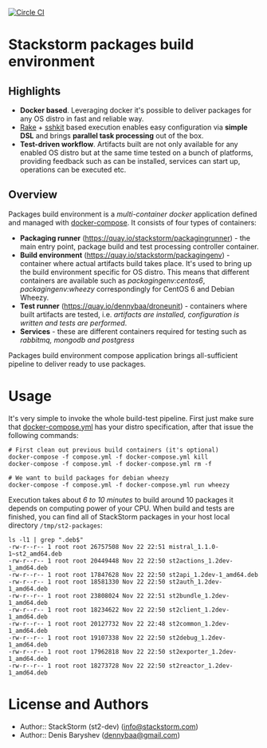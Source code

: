 [![Circle CI](https://circleci.com/gh/StackStorm/st2-packages.svg?style=svg)](https://circleci.com/gh/dennybaa/st2-packages)

# Stackstorm packages build environment

## Highlights

 - **Docker based**. Leveraging docker it's possible to deliver packages for any OS distro in fast and reliable way.
 - [Rake](https://github.com/ruby/rake) + [sshkit](https://github.com/capistrano/sshkit) based execution enables easy configuration via **simple DSL** and brings **parallel task processing** out of the box.
 - **Test-driven workflow**. Artifacts built are not only available for any enabled OS distro but at the same time tested on a bunch of platforms, providing feedback such as can be installed, services can start up, operations can be executed etc.

## Overview

Packages build environment is a *multi-container docker* application defined and managed with [docker-compose](https://github.com/docker/compose). It consists of four types of containers:

 - **Packaging runner** (https://quay.io/stackstorm/packagingrunner) - the main entry point, package build and test processing controller container.
 - **Build environment** (https://quay.io/stackstorm/packagingenv) - container where actual artifacts build takes place. It's used to bring up the build environment specific for OS distro. This means that different containers are available such as *packagingenv:centos6*, *packagingenv:wheezy* correspondingly for CentOS 6 and Debian Wheezy.
 - **Test runner** (https://quay.io/dennybaa/droneunit) - containers where built artifacts are tested, i.e. *artifacts are installed, configuration is written and tests are performed*.
 - **Services** - these are different containers required for testing such as *rabbitmq, mongodb and postgress*

Packages build environment compose application brings all-sufficient pipeline to deliver ready to use packages.

# Usage

It's very simple to invoke the whole build-test pipeline. First just make sure that [docker-compose.yml](docker-compose.yml) has your distro specification, after that issue the following commands:

```shell
# First clean out previous build containers (it's optional)
docker-compose -f compose.yml -f docker-compose.yml kill
docker-compose -f compose.yml -f docker-compose.yml rm -f

# We want to build packages for debian wheezy
docker-compose -f compose.yml -f docker-compose.yml run wheezy
```

Execution takes about *6 to 10 minutes* to build around 10 packages it depends on computing power of your CPU. When build and tests are finished, you can find all of StackStorm packages in your host local directory `/tmp/st2-packages`:

```shell
ls -l1 | grep ".deb$"
-rw-r--r-- 1 root root 26757508 Nov 22 22:51 mistral_1.1.0-1~st2_amd64.deb
-rw-r--r-- 1 root root 20449448 Nov 22 22:50 st2actions_1.2dev-1_amd64.deb
-rw-r--r-- 1 root root 17847628 Nov 22 22:50 st2api_1.2dev-1_amd64.deb
-rw-r--r-- 1 root root 18581330 Nov 22 22:50 st2auth_1.2dev-1_amd64.deb
-rw-r--r-- 1 root root 23808024 Nov 22 22:51 st2bundle_1.2dev-1_amd64.deb
-rw-r--r-- 1 root root 18234622 Nov 22 22:50 st2client_1.2dev-1_amd64.deb
-rw-r--r-- 1 root root 20127732 Nov 22 22:48 st2common_1.2dev-1_amd64.deb
-rw-r--r-- 1 root root 19107338 Nov 22 22:50 st2debug_1.2dev-1_amd64.deb
-rw-r--r-- 1 root root 17962818 Nov 22 22:50 st2exporter_1.2dev-1_amd64.deb
-rw-r--r-- 1 root root 18273728 Nov 22 22:50 st2reactor_1.2dev-1_amd64.deb
```

# License and Authors

* Author:: StackStorm (st2-dev) (<info@stackstorm.com>)
* Author:: Denis Baryshev (<dennybaa@gmail.com>)
